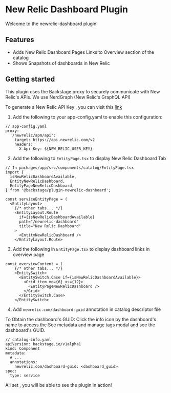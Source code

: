 # New Relic Dashboard Plugin

Welcome to the newrelic-dashboard plugin!

## Features

- Adds New Relic Dashboard Pages Links to Overview section of the catalog
- Shows Snapshots of dashboards in New Relic

## Getting started

This plugin uses the Backstage proxy to securely communicate with New Relic's APIs. We use NerdGraph (New Relic's GraphQL API)

To generate a New Relic API Key , you can visit this [link](https://one.newrelic.com/launcher/api-keys-ui.api-keys-launcher)

1. Add the following to your app-config.yaml to enable this configuration:

```
// app-config.yaml
proxy:
  '/newrelic/apm/api':
    target: https://api.newrelic.com/v2
    headers:
      X-Api-Key: ${NEW_RELIC_USER_KEY}
```

2. Add the following to `EntityPage.tsx` to display New Relic Dashboard Tab

```
// In packages/app/src/components/catalog/EntityPage.tsx
import {
  isNewRelicDashboardAvailable,
  EntityNewRelicDashboard,
  EntityPageNewRelicDashboard,
} from '@backstage/plugin-newrelic-dashboard';

const serviceEntityPage = (
  <EntityLayout>
    {/* other tabs... */}
    <EntityLayout.Route
      if={isNewRelicDashboardAvailable}
      path="/newrelic-dashboard"
      title="New Relic Dashboard"
    >
      <EntityNewRelicDashboard />
    </EntityLayout.Route>
```

3. Add the following in `EntityPage.tsx` to display dashboard links in overview page

```
const overviewContent = (
    {/* other tabs... */}
    <EntitySwitch>
      <EntitySwitch.Case if={isNewRelicDashboardAvailable}>
        <Grid item md={6} xs={12}>
          <EntityPageNewRelicDashboard />
        </Grid>
      </EntitySwitch.Case>
    </EntitySwitch>
```

4. Add `newrelic.com/dashboard-guid` annotation in catalog descriptor file

To Obtain the dashboard's GUID: Click the info icon by the dashboard's name to access the See metadata and manage tags modal and see the dashboard's GUID.

```
// catalog-info.yaml
apiVersion: backstage.io/v1alpha1
kind: Component
metadata:
  # ...
  annotations:
    newrelic.com/dashboard-guid: <dashboard_guid>
spec:
  type: service
```

All set , you will be able to see the plugin in action!
